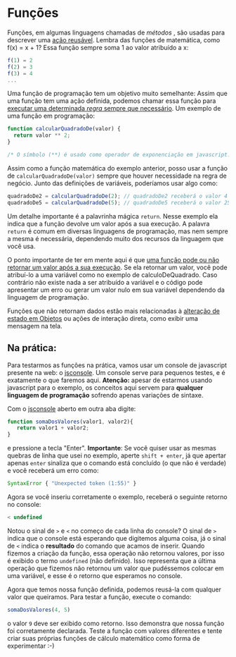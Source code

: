 # Funções

Funções, em algumas linguagens chamadas de *métodos* , são usadas para descrever uma <u>ação reusável</u>. Lembra das funções de matemática, como f(x) = x + 1? Essa função sempre soma 1 ao valor atribuído a x:

```javascript
f(1) = 2
f(2) = 3
f(3) = 4
...
```

Uma função de programação tem um objetivo muito semelhante: Assim que uma função tem uma ação definida, podemos chamar essa função para <u>executar uma determinada *regra* sempre que necessário</u>. Um exemplo de uma função em programação:

```javascript
function calcularQuadradoDe(valor) {
  return valor ** 2; 
}

/* O símbolo (**) é usado como operador de exponenciação em javascript. Outras linguagens usam com certa frequência o símbolo (^) */
```

Assim como a função matemática do exemplo anterior, posso usar a função de `calcularQuadradoDe(valor)` sempre que houver necessidade na regra de negócio. Junto das definições de variáveis, poderíamos usar algo como:

```javascript
quadradoDe2 = calcularQuadradoDe(2); // quadradoDe2 receberá o valor 4
quadradoDe5 = calcularQuadradoDe(5); // quadradoDe5 receberá o valor 25
```

Um detalhe importante é a palavrinha mágica `return`. Nesse exemplo ela indica que a função devolve um valor após a sua execução. A palavra `return` é comum em diversas linguagens de programação, mas nem sempre a mesma é necessária, dependendo muito dos recursos da linguagem que você usa.

O ponto importante de ter em mente aqui é que <u>uma função pode ou não retornar um valor após a sua execução</u>. Se ela retornar um valor, você pode atribuí-lo a uma variável como no exemplo de calculoDeQuadrado.
Caso contrário não existe nada a ser atribuído a variável e o código pode apresentar um erro ou gerar um valor nulo em sua variável dependendo da linguagem de programação.

Funções que não retornam dados estão mais relacionadas à <u>alteração de estado em Objetos</u> ou ações de interação direta, como exibir uma mensagem na tela. 



## Na prática:

Para testarmos as funções na prática, vamos usar um console de javascript presente na web: o [jsconsole](https://jsconsole.com/). Um console serve para pequenos testes, e é exatamente o que faremos aqui. **Atenção:** apesar de estarmos usando javascript para o exemplo, os conceitos aqui servem para **qualquer linguagem de programação** sofrendo apenas variações de sintaxe. 

Com o [jsconsole](https://jsconsole.com/) aberto em outra aba digite:

```javascript
function somaDosValores(valor1, valor2){ 
   return valor1 + valor2;
}
```

e pressione a tecla "Enter". **Importante**: Se você quiser usar as mesmas quebras de linha que usei no exemplo, aperte `shift + enter`, já que apertar apenas `enter` sinaliza que o comando está concluído (o que não é verdade) e você receberá um erro como:

```javascript
SyntaxError { "Unexpected token (1:55)" }
```

Agora se você inseriu corretamente o exemplo, receberá o seguinte retorno no console: 

```javascript
< undefined 
```

Notou o sinal de `>` e `<` no começo de cada linha do console? O sinal de `>` indica que o console está esperando que digitemos alguma coisa, já o sinal de `<` indica o **resultado** do comando que acamos de inserir. Quando fizemos a criação da função, essa operação não retornou valores, por isso é exibido o termo `undefined` (não definido). Isso representa que a última operação que fizemos não retornou um valor que pudéssemos colocar em uma variável, e esse é o retorno que esperamos no console.

Agora que temos nossa função definida, podemos reusá-la com qualquer valor que queiramos. Para testar a função, execute o comando:

```javascript
somaDosValores(4, 5)
```

o valor `9` deve ser exibido como retorno. Isso demonstra que nossa função foi corretamente declarada. Teste a função com valores diferentes e tente criar suas próprias funções de cálculo matemático como forma de experimentar :-)





